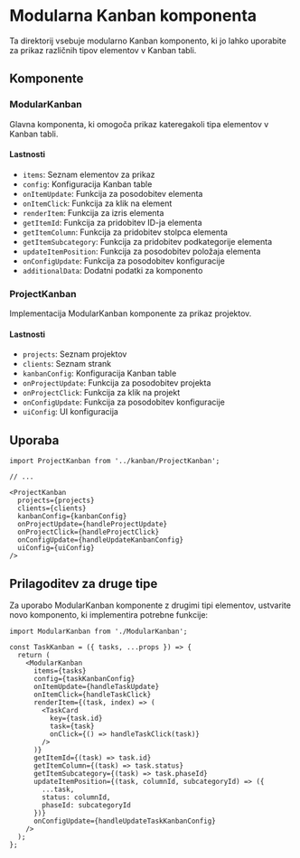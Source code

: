 # Modularna Kanban komponenta

Ta direktorij vsebuje modularno Kanban komponento, ki jo lahko uporabite za prikaz različnih tipov elementov v Kanban tabli.

## Komponente

### ModularKanban

Glavna komponenta, ki omogoča prikaz kateregakoli tipa elementov v Kanban tabli.

#### Lastnosti

- `items`: Seznam elementov za prikaz
- `config`: Konfiguracija Kanban table
- `onItemUpdate`: Funkcija za posodobitev elementa
- `onItemClick`: Funkcija za klik na element
- `renderItem`: Funkcija za izris elementa
- `getItemId`: Funkcija za pridobitev ID-ja elementa
- `getItemColumn`: Funkcija za pridobitev stolpca elementa
- `getItemSubcategory`: Funkcija za pridobitev podkategorije elementa
- `updateItemPosition`: Funkcija za posodobitev položaja elementa
- `onConfigUpdate`: Funkcija za posodobitev konfiguracije
- `additionalData`: Dodatni podatki za komponento

### ProjectKanban

Implementacija ModularKanban komponente za prikaz projektov.

#### Lastnosti

- `projects`: Seznam projektov
- `clients`: Seznam strank
- `kanbanConfig`: Konfiguracija Kanban table
- `onProjectUpdate`: Funkcija za posodobitev projekta
- `onProjectClick`: Funkcija za klik na projekt
- `onConfigUpdate`: Funkcija za posodobitev konfiguracije
- `uiConfig`: UI konfiguracija

## Uporaba

```tsx
import ProjectKanban from '../kanban/ProjectKanban';

// ...

<ProjectKanban
  projects={projects}
  clients={clients}
  kanbanConfig={kanbanConfig}
  onProjectUpdate={handleProjectUpdate}
  onProjectClick={handleProjectClick}
  onConfigUpdate={handleUpdateKanbanConfig}
  uiConfig={uiConfig}
/>
```

## Prilagoditev za druge tipe

Za uporabo ModularKanban komponente z drugimi tipi elementov, ustvarite novo komponento, ki implementira potrebne funkcije:

```tsx
import ModularKanban from './ModularKanban';

const TaskKanban = ({ tasks, ...props }) => {
  return (
    <ModularKanban
      items={tasks}
      config={taskKanbanConfig}
      onItemUpdate={handleTaskUpdate}
      onItemClick={handleTaskClick}
      renderItem={(task, index) => (
        <TaskCard
          key={task.id}
          task={task}
          onClick={() => handleTaskClick(task)}
        />
      )}
      getItemId={(task) => task.id}
      getItemColumn={(task) => task.status}
      getItemSubcategory={(task) => task.phaseId}
      updateItemPosition={(task, columnId, subcategoryId) => ({
        ...task,
        status: columnId,
        phaseId: subcategoryId
      })}
      onConfigUpdate={handleUpdateTaskKanbanConfig}
    />
  );
};
```
